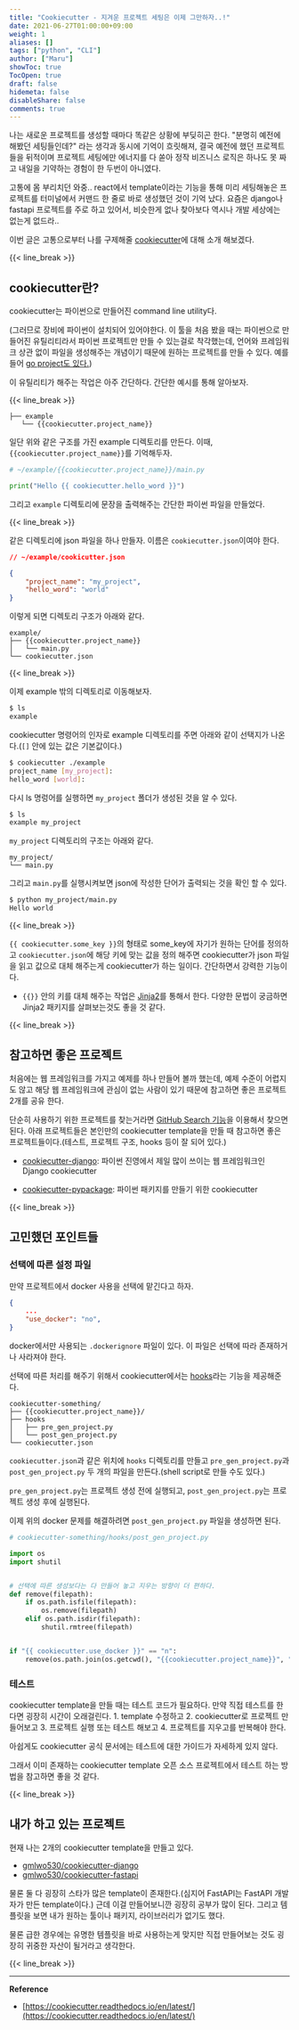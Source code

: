 ```yaml
---
title: "Cookiecutter - 지겨운 프로젝트 세팅은 이제 그만하자..!"
date: 2021-06-27T01:00:00+09:00
weight: 1
aliases: []
tags: ["python", "CLI"]
author: ["Maru"]
showToc: true
TocOpen: true
draft: false
hidemeta: false
disableShare: false
comments: true
---
```


나는 새로운 프로젝트를 생성할 때마다 똑같은 상황에 부딪히곤 한다. "분명히 예전에 해봤던 세팅들인데?" 라는 생각과 동시에 기억이 흐릿해져, 결국 예전에 했던 프로젝트들을 뒤적이며 프로젝트 세팅에만 에너지를 다 쏟아 정작 비즈니스 로직은 하나도 못 짜고 내일을 기약하는 경험이 한 두번이 아니였다.

고통에 몸 부리치던 와중.. react에서 template이라는 기능을 통해 미리 세팅해놓은 프로젝트를 터미널에서 커맨드 한 줄로 바로 생성했던 것이 기억 났다. 요즘은 django나 fastapi 프로젝트를 주로 하고 있어서, 비슷한게 없나 찾아보다 역시나 개발 세상에는 없는게 없드라..


이번 글은 고통으로부터 나를 구제해줄 [cookiecutter](https://cookiecutter.readthedocs.io/en/1.7.2/README.html)에 대해 소개 해보겠다.

{{< line_break >}}

## cookiecutter란?

cookiecutter는 파이썬으로 만들어진 command line utility다.

(그러므로 장비에 파이썬이 설치되어 있어야한다. 이 툴을 처음 봤을 때는 파이썬으로 만들어진 유틸리티라서 파이썬 프로젝트만 만들 수 있는걸로 착각했는데, 언어와 프레임워크 상관 없이 파일을 생성해주는 개념이기 때문에 원하는 프로젝트를 만들 수 있다. 예를 들어 [go project도 있다.](https://registry.terraform.io/providers/hashicorp/aws/latest/docs))

이 유틸리티가 해주는 작업은 아주 간단하다. 간단한 예시를 통해 알아보자.

{{< line_break >}}

```plain text
├── example
   └── {{cookiecutter.project_name}}
```
일단 위와 같은 구조를 가진 example 디렉토리를 만든다. 이때, `{{cookiecutter.project_name}}`를 기억해두자.

```python
# ~/example/{{cookiecutter.project_name}}/main.py

print("Hello {{ cookiecutter.hello_word }}")
```

그리고 `example` 디렉토리에 문장을 출력해주는 간단한 파이썬 파일을 만들었다.

{{< line_break >}}

같은 디렉토리에 json 파일을 하나 만들자. 이름은 `cookiecutter.json`이여야 한다.

```json
// ~/example/cookicutter.json

{
    "project_name": "my_project",
    "hello_word": "world"
}
```

이렇게 되면 디렉토리 구조가 아래와 같다.

```plain text
example/
├── {{cookiecutter.project_name}}
│   └── main.py
└── cookiecutter.json
```

{{< line_break >}}

이제 example 밖의 디렉토리로 이동해보자.

```bash
$ ls
example
```

cookiecutter 명령어의 인자로 example 디렉토리를 주면 아래와 같이 선택지가 나온다.(`[]` 안에 있는 값은 기본값이다.)

```bash
$ cookiecutter ./example
project_name [my_project]:    
hello_word [world]:
```

다시 ls 명렁어를 실행하면 `my_project` 폴더가 생성된 것을 알 수 있다.

```bash
$ ls
example my_project
```

`my_project` 디렉토리의 구조는 아래와 같다.

```plain text
my_project/
└── main.py
```

그리고 `main.py`를 실행시켜보면 json에 작성한 단어가 출력되는 것을 확인 할 수 있다.

```bash
$ python my_project/main.py
Hello world
```

{{< line_break >}}

`{{ cookiecutter.some_key }}`의 형태로 some_key에 자기가 원하는 단어를 정의하고 `cookiecutter.json`에 해당 키에 맞는 값을 정의 해주면 cookiecutter가 json 파일을 읽고 값으로 대체 해주는게 cookiecutter가 하는 일이다. 간단하면서 강력한 기능이다.

- `{{}}` 안의 키를 대체 해주는 작업은 [Jinja2](https://jinja.palletsprojects.com/en/latest/)를 통해서 한다. 다양한 문법이 궁금하면 Jinja2 패키지를 살펴보는것도 좋을 것 같다.

{{< line_break >}}

## 참고하면 좋은 프로젝트

처음에는 웹 프레임워크를 가지고 예제를 하나 만들어 볼까 했는데, 예제 수준이 어렵지도 않고 해당 웹 프레임워크에 관심이 없는 사람이 있기 때문에 참고하면 좋은 프로젝트 2개를 공유 한다. 

단순히 사용하기 위한 프로젝트를 찾는거라면 [GitHub Search 기능](https://github.com/search?q=cookiecutter&type=Repositories)을 이용해서 찾으면 된다. 아래 프로젝트들은 본인만의 cookiecutter template을 만들 때 참고하면 좋은 프로젝트들이다.(테스트, 프로젝트 구조, hooks 등이 잘 되어 있다.)

- [cookiecutter-django](https://github.com/pydanny/cookiecutter-django): 파이썬 진영에서 제일 많이 쓰이는 웹 프레임워크인 Django cookiecutter

- [cookiecutter-pypackage](https://github.com/audreyfeldroy/cookiecutter-pypackage): 파이썬 패키지를 만들기 위한 cookiecutter

{{< line_break >}}

## 고민했던 포인트들

### 선택에 따른 설정 파일

만약 프로젝트에서 docker 사용을 선택에 맡긴다고 하자.

```json
{
    ...
    "use_docker": "no",
}
```

docker에서만 사용되는 `.dockerignore` 파일이 있다. 이 파일은 선택에 따라 존재하거나 사라져야 한다.

선택에 따른 처리를 해주기 위해서 cookiecutter에서는 [hooks](https://cookiecutter.readthedocs.io/en/latest/advanced/hooks.html)라는 기능을 제공해준다.

```plain text
cookiecutter-something/
├── {{cookiecutter.project_name}}/
├── hooks
│   ├── pre_gen_project.py
│   └── post_gen_project.py
└── cookiecutter.json
```

`cookiecutter.json`과 같은 위치에 `hooks` 디렉토리를 만들고 `pre_gen_project.py`과 `post_gen_project.py` 두 개의 파일을 만든다.(shell script로 만들 수도 있다.)

`pre_gen_project.py`는 프로젝트 생성 전에 실행되고, `post_gen_project.py`는 프로젝트 생성 후에 실행된다.

이제 위의 docker 문제를 해결하려면 `post_gen_project.py` 파일을 생성하면 된다.

```python
# cookiecutter-something/hooks/post_gen_project.py

import os
import shutil


# 선택에 따른 생성보다는 다 만들어 놓고 지우는 방향이 더 편하다.
def remove(filepath):
    if os.path.isfile(filepath):
        os.remove(filepath)
    elif os.path.isdir(filepath):
        shutil.rmtree(filepath)


if "{{ cookiecutter.use_docker }}" == "n":
    remove(os.path.join(os.getcwd(), "{{cookiecutter.project_name}}", ".dockerignore"))
```

### 테스트

cookiecutter template을 만들 때는 테스트 코드가 필요하다. 만약 직접 테스트를 한다면 굉장히 시간이 오래걸린다. 1. template 수정하고 2. cookiecutter로 프로젝트 만들어보고 3. 프로젝트 실행 또는 테스트 해보고 4. 프로젝트를 지우고를 반복해야 한다.

아쉽게도 cookiecutter 공식 문서에는 테스트에 대한 가이드가 자세하게 있지 않다.

그래서 이미 존재하는 cookiecutter template 오픈 소스 프로젝트에서 테스트 하는 방법을 참고하면 좋을 것 같다.

{{< line_break >}}

## 내가 하고 있는 프로젝트

현재 나는 2개의 cookiecutter template을 만들고 있다.

- [gmlwo530/cookiecutter-django](https://github.com/gmlwo530/cookiecutter-django)
- [gmlwo530/cookiecutter-fastapi](https://github.com/gmlwo530/cookiecutter-fastapi)

물론 둘 다 굉장히 스타가 많은 template이 존재한다.(심지어 FastAPI는 FastAPI 개발자가 만든 template이다.)
근데 이걸 만들어보니깐 굉장히 공부가 많이 된다. 그리고 템플릿을 보면 내가 원하는 툴이나 패키지, 라이브러리가 없기도 했다.

물론 급한 경우에는 유명한 템플릿을 바로 사용하는게 맞지만 직접 만들어보는 것도 굉장히 귀중한 자산이 될거라고 생각한다.

{{< line_break >}}

---
**Reference**

- [https://cookiecutter.readthedocs.io/en/latest/](https://cookiecutter.readthedocs.io/en/latest/)